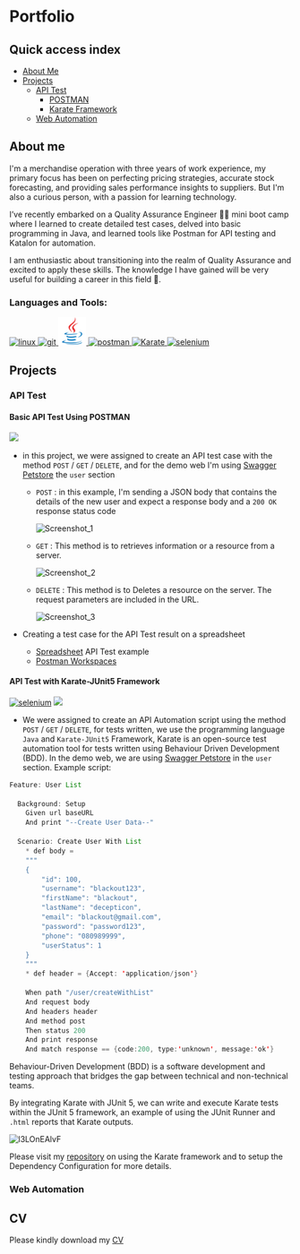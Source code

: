 # Portfolio

## Quick access index

- [About Me](#about-me)
- [Projects](#projects)
  - [API Test](#api-test)
    - [POSTMAN](#basic-api-test-using-postman)
    - [Karate Framework](#api-test-with-karate-framework)
  - [Web Automation](#web-automation)

## About me

I'm a merchandise operation with three years of work experience, my primary focus has been on perfecting pricing strategies, accurate stock forecasting, and providing sales performance insights to suppliers. But I'm also a curious person, with a passion for learning technology.

I’ve recently embarked on a Quality Assurance Engineer 👨‍💻 mini boot camp where I learned to create detailed test cases, delved into basic programming in Java, and learned tools like Postman for API testing and Katalon for automation.

I am enthusiastic about transitioning into the realm of Quality Assurance and excited to apply these skills. The knowledge I have gained will be very useful for building a career in this field 🚀.

<h3 align="left">Languages and Tools:</h3>
    <p align="left"> 
        <a href="https://www.linux.org/" target="_blank" rel="noreferrer"> <img src="https://github.com/dannyhdyt/Portfolio/assets/153344198/24ddbcfd-fa53-4f3a-8b08-c4716ea30d86" alt="linux" width="50" height="50"/> </a> 
        <a href="https://git-scm.com/" target="_blank" rel="noreferrer"> <img src="https://www.vectorlogo.zone/logos/git-scm/git-scm-icon.svg" alt="git" width="45" height="45"/> </a> 
        <a href="https://www.java.com" target="_blank" rel="noreferrer"> <img src="https://raw.githubusercontent.com/devicons/devicon/master/icons/java/java-original.svg" alt="java" width="50" height="50"/> </a>
        <a href="https://postman.com" target="_blank" rel="noreferrer"> <img src="https://www.vectorlogo.zone/logos/getpostman/getpostman-icon.svg" alt="postman" width="44" height="44"/> </a> 
        <a href="https://www.karatelabs.io/"> <img src="https://github.com/dannyhdyt/Katalon-Web-Automation-Assignment/assets/153344198/e2afc8e6-a168-43bd-8feb-c8ab70673b28" alt="Karate" width="50" height="50"/> </a> 
        <a href="https://www.selenium.dev" target="_blank" rel="noreferrer"> <img src="https://raw.githubusercontent.com/detain/svg-logos/780f25886640cef088af994181646db2f6b1a3f8/svg/selenium-logo.svg" alt="selenium" width="43" height="43"/> </a>  
    </p>

## Projects

### API Test

#### Basic API Test Using POSTMAN

  <a href="https://www.postman.com//"><img src="https://upload.wikimedia.org/wikipedia/commons/c/c2/Postman_%28software%29.png" height="90"/></a>

  - in this project, we were assigned to create an API test case with the method `POST` / `GET` / `DELETE`, and for the demo web I'm using [Swagger Petstore](https://petstore.swagger.io/) the `user` section

    * `POST` : in this example, I'm sending a JSON body that contains the details of the new user and expect a response body and a `200 OK` response status code
      
      ![Screenshot_1](https://github.com/dannyhdyt/Portfolio/assets/153344198/fbdd3de8-c9a2-4d64-9b52-f4caf8bf2816)

    * `GET` : This method is to retrieves information or a resource from a server. 
      
      ![Screenshot_2](https://github.com/dannyhdyt/Portfolio/assets/153344198/0bd3ca4c-ee68-42b0-91d5-07ac1aae1290)

    * `DELETE` : This method is to Deletes a resource on the server. The request parameters are included in the URL. 

      ![Screenshot_3](https://github.com/dannyhdyt/Portfolio/assets/153344198/375ba6d7-820a-4253-bb4c-a7076feaa429)

  - Creating a test case for the API Test result on a spreadsheet

    * [Spreadsheet](https://docs.google.com/spreadsheets/d/1eLpPjI_5D1IEdw49UsH8nHmyad2dv57cKC8NnoGjQe8/edit?usp=sharing) API Test example
    * [Postman Workspaces](https://www.postman.com/mission-administrator-38568381/workspace/tugas-api-testing/request/31739919-7e18883c-7131-41bb-bb3a-7f6621a409c6)

#### API Test with Karate-JUnit5 Framework

<p align="left"> 
  <a href="https://github.com/karatelabs/karate"><img src="https://github.com/dannyhdyt/Portfolio/assets/153344198/f876d1b9-49ab-455e-acdc-e3974bfcc4e4" alt="selenium" height="80"/></a>
  <a href="https://junit.org/junit5/"><img src="https://github.com/dannyhdyt/Portfolio/assets/153344198/2782ef17-338c-407f-b948-218e83d17cde" height="80"/></a>
</p>

- We were assigned to create an API Automation script using the method `POST` / `GET` / `DELETE`, for tests written, we use the programming language `Java` and `Karate-JUnit5` Framework, Karate is an open-source test automation tool for tests written using Behaviour Driven Development (BDD). In the demo web, we are using [Swagger Petstore](https://petstore.swagger.io/) in the `user` section. Example script:

```java
Feature: User List

  Background: Setup
    Given url baseURL
    And print "--Create User Data--"

  Scenario: Create User With List
    * def body =
    """
    {
        "id": 100,
        "username": "blackout123",
        "firstName": "blackout",
        "lastName": "decepticon",
        "email": "blackout@gmail.com",
        "password": "password123",
        "phone": "080989999",
        "userStatus": 1
    }
    """
    * def header = {Accept: 'application/json'}

    When path "/user/createWithList"
    And request body
    And headers header
    And method post
    Then status 200
    And print response
    And match response == {code:200, type:'unknown', message:'ok'}
```

Behaviour-Driven Development (BDD) is a software development and testing approach that bridges the gap between technical and non-technical teams.

By integrating Karate with JUnit 5, we can write and execute Karate tests within the JUnit 5 framework, an example of using the JUnit Runner and `.html` reports that Karate outputs.

![l3LOnEAlvF](https://github.com/dannyhdyt/Katalon-Web-Automation-Assignment/assets/153344198/b757f029-96a4-4658-82ca-c16fd45769cd)

Please visit my [repository](https://github.com/dannyhdyt/DannyHidayat-API-Automation) on using the Karate framework and to setup the Dependency Configuration for more details.

### Web Automation

#### 

## CV

Please kindly download my [CV](https://drive.google.com/file/d/1-9qC53XblKxrhgn6vHO8sZxNAeUBOTBT/view?usp=sharing) 
